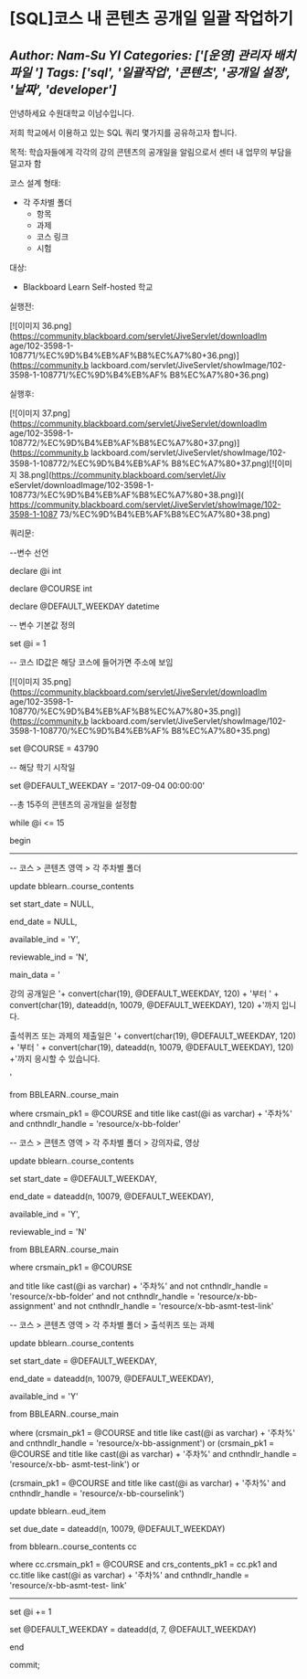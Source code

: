 # [SQL]코스 내 콘텐츠 공개일 일괄 작업하기
*Author: Nam-Su YI*
*Categories: ['[운영] 관리자 배치파일 ']*
*Tags: ['sql', '일괄작업', '콘텐츠', '공개일 설정', '날짜', 'developer']*
---
안녕하세요 수원대학교 이남수입니다.

저희 학교에서 이용하고 있는 SQL 쿼리 몇가지를 공유하고자 합니다.

목적: 학습자들에게 각각의 강의 콘텐츠의 공개일을 알림으로서 센터 내 업무의 부담을 덜고자 함

코스 설계 형태:

  * 각 주차별 폴더
    * 항목
    * 과제
    * 코스 링크
    * 시험

대상:

  * Blackboard Learn Self-hosted 학교

실행전:

[![이미지 36.png](https://community.blackboard.com/servlet/JiveServlet/downloadIm
age/102-3598-1-108771/%EC%9D%B4%EB%AF%B8%EC%A7%80+36.png)](https://community.b
lackboard.com/servlet/JiveServlet/showImage/102-3598-1-108771/%EC%9D%B4%EB%AF%
B8%EC%A7%80+36.png)

실행후:

[![이미지 37.png](https://community.blackboard.com/servlet/JiveServlet/downloadIm
age/102-3598-1-108772/%EC%9D%B4%EB%AF%B8%EC%A7%80+37.png)](https://community.b
lackboard.com/servlet/JiveServlet/showImage/102-3598-1-108772/%EC%9D%B4%EB%AF%
B8%EC%A7%80+37.png)[![이미지 38.png](https://community.blackboard.com/servlet/Jiv
eServlet/downloadImage/102-3598-1-108773/%EC%9D%B4%EB%AF%B8%EC%A7%80+38.png)](
https://community.blackboard.com/servlet/JiveServlet/showImage/102-3598-1-1087
73/%EC%9D%B4%EB%AF%B8%EC%A7%80+38.png)

쿼리문:

--변수 선언

declare @i int

declare @COURSE int

declare @DEFAULT_WEEKDAY datetime

-- 변수 기본값 정의

set @i = 1

-- 코스 ID값은 해당 코스에 들어가면 주소에 보임

[![이미지 35.png](https://community.blackboard.com/servlet/JiveServlet/downloadIm
age/102-3598-1-108770/%EC%9D%B4%EB%AF%B8%EC%A7%80+35.png)](https://community.b
lackboard.com/servlet/JiveServlet/showImage/102-3598-1-108770/%EC%9D%B4%EB%AF%
B8%EC%A7%80+35.png)

set @COURSE = 43790

-- 해당 학기 시작일

set @DEFAULT_WEEKDAY = '2017-09-04 00:00:00'

--총 15주의 콘텐츠의 공개일을 설정함

while @i <= 15

begin

-------------------------------------------------------

-- 코스 > 콘텐츠 영역 > 각 주차별 폴더

update bblearn..course_contents

set start_date = NULL,

end_date = NULL,

available_ind = 'Y',

reviewable_ind = 'N',

main_data = '<p>강의 공개일은 '+ convert(char(19), @DEFAULT_WEEKDAY, 120) + '부터 ' +
convert(char(19), dateadd(n, 10079, @DEFAULT_WEEKDAY), 120) +'까지 입니다. <br />

출석퀴즈 또는 과제의 제출일은 '+ convert(char(19), @DEFAULT_WEEKDAY, 120) + '부터 ' +
convert(char(19), dateadd(n, 10079, @DEFAULT_WEEKDAY), 120) +'까지 응시할 수
있습니다.</p>'

from BBLEARN..course_main

where crsmain_pk1 = @COURSE and title like cast(@i as varchar) + '주차%' and
cnthndlr_handle = 'resource/x-bb-folder'

-- 코스 > 콘텐츠 영역 > 각 주차별 폴더 > 강의자료, 영상

update bblearn..course_contents

set start_date = @DEFAULT_WEEKDAY,

end_date = dateadd(n, 10079, @DEFAULT_WEEKDAY),

available_ind = 'Y',

reviewable_ind = 'N'

from BBLEARN..course_main

where crsmain_pk1 = @COURSE

and title like cast(@i as varchar) + '주차%' and not cnthndlr_handle =
'resource/x-bb-folder' and not cnthndlr_handle = 'resource/x-bb-assignment'
and not cnthndlr_handle = 'resource/x-bb-asmt-test-link'

-- 코스 > 콘텐츠 영역 > 각 주차별 폴더 > 출석퀴즈 또는 과제

update bblearn..course_contents

set start_date = @DEFAULT_WEEKDAY,

end_date = dateadd(n, 10079, @DEFAULT_WEEKDAY),

available_ind = 'Y'

from BBLEARN..course_main

where (crsmain_pk1 = @COURSE and title like cast(@i as varchar) + '주차%' and
cnthndlr_handle = 'resource/x-bb-assignment') or (crsmain_pk1 = @COURSE and
title like cast(@i as varchar) + '주차%' and cnthndlr_handle = 'resource/x-bb-
asmt-test-link') or

(crsmain_pk1 = @COURSE and title like cast(@i as varchar) + '주차%' and
cnthndlr_handle = 'resource/x-bb-courselink')

update bblearn..eud_item

set due_date = dateadd(n, 10079, @DEFAULT_WEEKDAY)

from bblearn..course_contents cc

where cc.crsmain_pk1 = @COURSE and crs_contents_pk1 = cc.pk1 and cc.title like
cast(@i as varchar) + '주차%' and cnthndlr_handle = 'resource/x-bb-asmt-test-
link'

-------------------------------------------------------

set @i += 1

set @DEFAULT_WEEKDAY = dateadd(d, 7, @DEFAULT_WEEKDAY)

end

commit;

